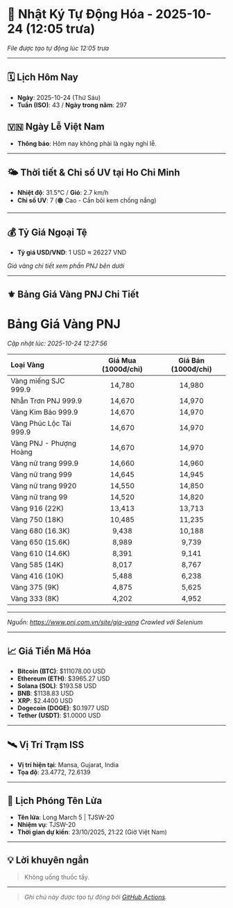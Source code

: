# 🚀 Nhật Ký Tự Động Hóa - 2025-10-24 (12:05 trưa)

*File được tạo tự động lúc 12:05 trưa*

---
<!-- CALENDAR-MODULE -->
## 🗓️ Lịch Hôm Nay
- **Ngày**: 2025-10-24 (Thứ Sáu)
- **Tuần (ISO)**: 43 / **Ngày trong năm**: 297

<!-- HOLIDAY-MODULE -->
## 🇻🇳 Ngày Lễ Việt Nam
- **Thông báo**: Hôm nay không phải là ngày nghỉ lễ.

---
<!-- WEATHER-UV-MODULE -->
## 🌤️ Thời tiết & Chỉ số UV tại Ho Chi Minh
- **Nhiệt độ**: 31.5°C / **Gió**: 2.7 km/h
- **Chỉ số UV**: 7 (🟠 Cao - Cần bôi kem chống nắng)

---
<!-- FINANCE-MODULE -->
## 💰 Tỷ Giá Ngoại Tệ
- **Tỷ giá USD/VND**: 1 USD ≈ 26227 VND

*Giá vàng chi tiết xem phần PNJ bên dưới*

---
<!-- PNJ-GOLD-MODULE -->
## ⚜️ Bảng Giá Vàng PNJ Chi Tiết

# Bảng Giá Vàng PNJ
*Cập nhật lúc: 2025-10-24 12:27:56*

| Loại Vàng | Giá Mua (1000đ/chỉ) | Giá Bán (1000đ/chỉ) |
|:---|:---:|:---:|
| Vàng miếng SJC 999.9 | 14,780 | 14,980 |
| Nhẫn Trơn PNJ 999.9 | 14,670 | 14,970 |
| Vàng Kim Bảo 999.9 | 14,670 | 14,970 |
| Vàng Phúc Lộc Tài 999.9 | 14,670 | 14,970 |
| Vàng PNJ - Phượng Hoàng | 14,670 | 14,970 |
| Vàng nữ trang 999.9 | 14,660 | 14,960 |
| Vàng nữ trang 999 | 14,645 | 14,945 |
| Vàng nữ trang 9920 | 14,550 | 14,850 |
| Vàng nữ trang 99 | 14,520 | 14,820 |
| Vàng 916 (22K) | 13,413 | 13,713 |
| Vàng 750 (18K) | 10,485 | 11,235 |
| Vàng 680 (16.3K) | 9,438 | 10,188 |
| Vàng 650 (15.6K) | 8,989 | 9,739 |
| Vàng 610 (14.6K) | 8,391 | 9,141 |
| Vàng 585 (14K) | 8,017 | 8,767 |
| Vàng 416 (10K) | 5,488 | 6,238 |
| Vàng 375 (9K) | 4,875 | 5,625 |
| Vàng 333 (8K) | 4,202 | 4,952 |

---
*Nguồn: https://www.pnj.com.vn/site/gia-vang*
*Crawled với Selenium*

---
<!-- CRYPTO-MODULE -->
## 📈 Giá Tiền Mã Hóa
- **Bitcoin (BTC)**: $111078.00 USD
- **Ethereum (ETH)**: $3965.27 USD
- **Solana (SOL)**: $193.58 USD
- **BNB**: $1138.83 USD
- **XRP**: $2.4400 USD
- **Dogecoin (DOGE)**: $0.1977 USD
- **Tether (USDT)**: $1.0000 USD

---
<!-- ISS-MODULE -->
## 🛰️ Vị Trí Trạm ISS
- **Vị trí hiện tại**: Mansa, Gujarat, India
- **Tọa độ**: 23.4772, 72.6139

---
<!-- LAUNCH-MODULE -->
## 🚀 Lịch Phóng Tên Lửa
- **Tên lửa**: Long March 5 | TJSW-20
- **Nhiệm vụ**: TJSW-20
- **Thời gian dự kiến**: 23/10/2025, 21:22 (Giờ Việt Nam)

---
<!-- ADVICE-MODULE -->
## 💡 Lời khuyên ngắn
> Không uống thuốc tẩy.

---
<!-- FOOTER-MODULE -->
> *Ghi chú này được tạo tự động bởi [GitHub Actions](https://github.com/features/actions).*
